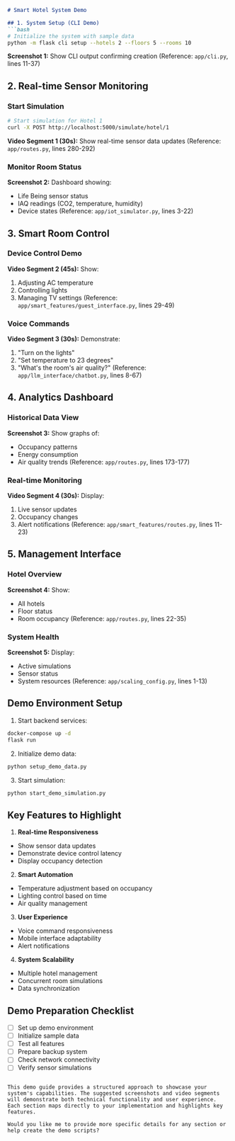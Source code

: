 
```markdown:wiki/Demo_Guide.md
# Smart Hotel System Demo

## 1. System Setup (CLI Demo)
```bash
# Initialize the system with sample data
python -m flask cli setup --hotels 2 --floors 5 --rooms 10
```
**Screenshot 1:** Show CLI output confirming creation
(Reference: `app/cli.py`, lines 11-37)

## 2. Real-time Sensor Monitoring

### Start Simulation
```bash
# Start simulation for Hotel 1
curl -X POST http://localhost:5000/simulate/hotel/1
```
**Video Segment 1 (30s):** Show real-time sensor data updates
(Reference: `app/routes.py`, lines 280-292)

### Monitor Room Status
**Screenshot 2:** Dashboard showing:
- Life Being sensor status
- IAQ readings (CO2, temperature, humidity)
- Device states
(Reference: `app/iot_simulator.py`, lines 3-22)

## 3. Smart Room Control

### Device Control Demo
**Video Segment 2 (45s):** Show:
1. Adjusting AC temperature
2. Controlling lights
3. Managing TV settings
(Reference: `app/smart_features/guest_interface.py`, lines 29-49)

### Voice Commands
**Video Segment 3 (30s):** Demonstrate:
1. "Turn on the lights"
2. "Set temperature to 23 degrees"
3. "What's the room's air quality?"
(Reference: `app/llm_interface/chatbot.py`, lines 8-67)

## 4. Analytics Dashboard

### Historical Data View
**Screenshot 3:** Show graphs of:
- Occupancy patterns
- Energy consumption
- Air quality trends
(Reference: `app/routes.py`, lines 173-177)

### Real-time Monitoring
**Video Segment 4 (30s):** Display:
1. Live sensor updates
2. Occupancy changes
3. Alert notifications
(Reference: `app/smart_features/routes.py`, lines 11-23)

## 5. Management Interface

### Hotel Overview
**Screenshot 4:** Show:
- All hotels
- Floor status
- Room occupancy
(Reference: `app/routes.py`, lines 22-35)

### System Health
**Screenshot 5:** Display:
- Active simulations
- Sensor status
- System resources
(Reference: `app/scaling_config.py`, lines 1-13)

## Demo Environment Setup

1. Start backend services:
```bash
docker-compose up -d
flask run
```

2. Initialize demo data:
```bash
python setup_demo_data.py
```

3. Start simulation:
```bash
python start_demo_simulation.py
```

## Key Features to Highlight

1. **Real-time Responsiveness**
- Show sensor data updates
- Demonstrate device control latency
- Display occupancy detection

2. **Smart Automation**
- Temperature adjustment based on occupancy
- Lighting control based on time
- Air quality management

3. **User Experience**
- Voice command responsiveness
- Mobile interface adaptability
- Alert notifications

4. **System Scalability**
- Multiple hotel management
- Concurrent room simulations
- Data synchronization

## Demo Preparation Checklist

- [ ] Set up demo environment
- [ ] Initialize sample data
- [ ] Test all features
- [ ] Prepare backup system
- [ ] Check network connectivity
- [ ] Verify sensor simulations
```

This demo guide provides a structured approach to showcase your system's capabilities. The suggested screenshots and video segments will demonstrate both technical functionality and user experience. Each section maps directly to your implementation and highlights key features.

Would you like me to provide more specific details for any section or help create the demo scripts?
